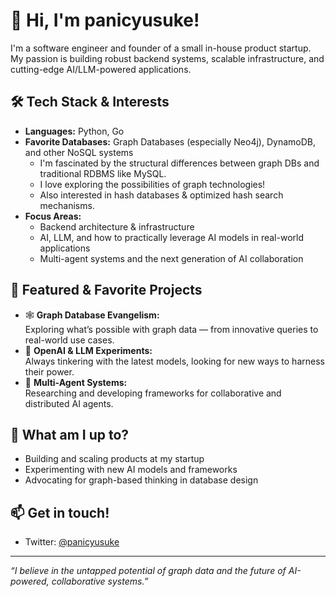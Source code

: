 # 👋 Hi, I'm panicyusuke!

I'm a software engineer and founder of a small in-house product startup.  
My passion is building robust backend systems, scalable infrastructure, and cutting-edge AI/LLM-powered applications.

## 🛠️ Tech Stack & Interests

- **Languages:** Python, Go
- **Favorite Databases:** Graph Databases (especially Neo4j), DynamoDB, and other NoSQL systems  
  - I'm fascinated by the structural differences between graph DBs and traditional RDBMS like MySQL.
  - I love exploring the possibilities of graph technologies!
  - Also interested in hash databases & optimized hash search mechanisms.
- **Focus Areas:**
  - Backend architecture & infrastructure
  - AI, LLM, and how to practically leverage AI models in real-world applications
  - Multi-agent systems and the next generation of AI collaboration

## 🚀 Featured & Favorite Projects

- 🕸️ **Graph Database Evangelism:**  
  Exploring what’s possible with graph data — from innovative queries to real-world use cases.
- 🤖 **OpenAI & LLM Experiments:**  
  Always tinkering with the latest models, looking for new ways to harness their power.
- 🧠 **Multi-Agent Systems:**  
  Researching and developing frameworks for collaborative and distributed AI agents.

## 🌱 What am I up to?

- Building and scaling products at my startup
- Experimenting with new AI models and frameworks
- Advocating for graph-based thinking in database design

## 📫 Get in touch!

- Twitter: [@panicyusuke](https://twitter.com/panicyusuke)

---

_“I believe in the untapped potential of graph data and the future of AI-powered, collaborative systems.”_
